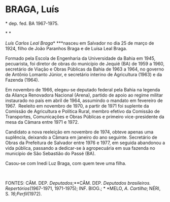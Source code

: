 BRAGA, Luís
===========

\* dep. fed. BA 1967-1975.

* *

*Luís Carlos Leal Braga** ***nasceu em Salvador no dia 25 de março de
1924, filho de João Paranhos Braga e de Luísa Leal Braga.

Formado pela Escola de Engenharia da Universidade da Bahia em 1945,
pecuarista, foi diretor de obras do município de Jequié (BA) de 1959 a
1960, secretário de Viação e Obras Públicas da Bahia de 1963 a 1964, no
governo de Antônio Lomanto Júnior, e secretário inte­rino de Agricultura
(1963) e da Fazenda (1964).

Em novembro de 1966, elegeu-se deputa­do federal pela Bahia na legenda
da Aliança Renovadora Nacional (Arena), partido de apoio ao regime
militar instaurado no país em abril de 1964, assumindo o mandato em
fevereiro de 1967.  Reeleito em novembro de 1970, a partir de 1971 foi
su­plente da Comissão de Agricultura e Política Rural, membro efetivo da
Comissão de Transportes, Comunicações e Obras Públicas e primeiro
vice-presidente da mesa da Câmara entre 1971 e 1972.

Candidato a nova reeleição em novembro de 1974, obteve apenas uma
suplência, dei­xando a Câmara em janeiro do ano seguinte. Secretário de
Obras da Prefeitura de Salvador entre 1976 e 1977, em seguida abandonou
a vida pública, passando a dedicar-se à agropecuária em sua fazenda no
município de São Sebastião do Passé (BA).

Casou-se com Inedi Luz Braga, com quem teve uma filha.

 

FONTES: CÂM. DEP. *Deputados*;**CÂM. DEP. *Deputados brasileiros. 
Repertórios*(1967-1971, 1971-1975); INF. BIOG.; * *MELO, *A. Cartilha*;
NÉRI, S. *16*;*Perfil*(1972).
